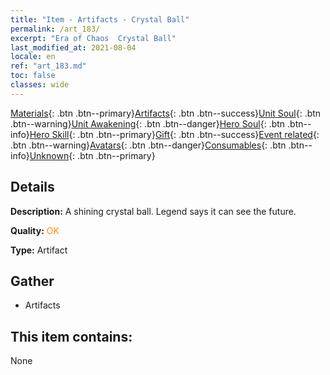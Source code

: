```yaml
---
title: "Item - Artifacts - Crystal Ball"
permalink: /art_183/
excerpt: "Era of Chaos  Crystal Ball"
last_modified_at: 2021-08-04
locale: en
ref: "art_183.md"
toc: false
classes: wide
---
```

 [Materials](/Items/){: .btn .btn--primary}[Artifacts](/Items/Artifacts/){: .btn .btn--success}[Unit Soul](/Items/UnitSoul/){: .btn .btn--warning}[Unit Awakening](/Items/UnitAwakening/){: .btn .btn--danger}[Hero Soul](/Items/HeroSoul/){: .btn .btn--info}[Hero Skill](/Items/HeroSkill/){: .btn .btn--primary}[Gift](/Items/Gift/){: .btn .btn--success}[Event related](/Items/Events/){: .btn .btn--warning}[Avatars](/Items/Avatars/){: .btn .btn--danger}[Consumables](/Items/Consumables/){: .btn .btn--info}[Unknown](/Items/Unknown/){: .btn .btn--primary}

## Details
 **Description:** A shining crystal ball. Legend says it can see the future.

 **Quality:** <span style="color: #FF8C00">OK</span>

 **Type:** Artifact

## Gather

*    Artifacts 

## This item contains:

  None

